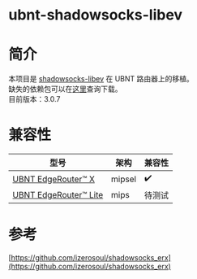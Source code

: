 # ubnt-shadowsocks-libev

# 简介

本项目是 [shadowsocks-libev](https://github.com/shadowsocks/shadowsocks-libev) 在 UBNT 路由器上的移植。  
缺失的依赖包可以在[这里](https://packages.debian.org/en/)查询下载。  
目前版本：3.0.7

# 兼容性

| 型号 | 架构 | 兼容性 |
| --------------------- | ------------------ | ------------------ |
| [UBNT EdgeRouter™ X](https://www.ubnt.com/edgemax/edgerouter-x/) | mipsel | :heavy_check_mark: |
| [UBNT EdgeRouter™ Lite](https://www.ubnt.com/edgemax/edgerouter-lite/) | mips | 待测试 |

# 参考
[https://github.com/izerosoul/shadowsocks_erx](https://github.com/izerosoul/shadowsocks_erx)

